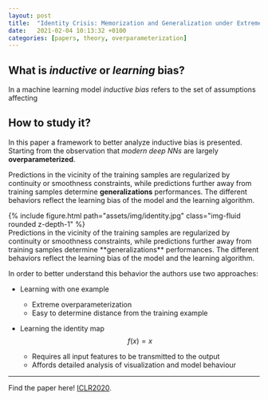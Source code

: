 ```yaml
---
layout: post
title:  "Identity Crisis: Memorization and Generalization under Extreme Overparameterization - ICRL2020"
date:   2021-02-04 10:13:32 +0100
categories: [papers, theory, overparameterization]
---
```



## What is _inductive_ or _learning_ bias?
In a machine learning model *inductive bias* refers to the set of assumptions affecting  
## How to study it?
In this paper a framework to better analyze inductive bias is presented.
Starting from the observation that *modern deep NNs* are largely **overparameterized**.

Predictions in the vicinity of the training samples are regularized by continuity or smoothness constraints, while predictions further away from training samples determine **generalizations** performances.
The different behaviors reflect the learning bias of the model and the learning algorithm.


<div class="row">
  <div class="col-4">{% include figure.html path="assets/img/identity.jpg" class="img-fluid rounded z-depth-1" %}</div>
  <div class="col">Predictions in the vicinity of the training samples are regularized by continuity or smoothness constraints, while predictions further away from training samples determine **generalizations** performances.
The different behaviors reflect the learning bias of the model and the learning algorithm.</div>

</div>


In order to better understand this behavior the authors use two approaches:
* Learning with one example
  - Extreme overparameterization
  - Easy to determine distance from the training example


* Learning the identity map $$f(x)=x$$
  - Requires all input features to be transmitted to the output
  - Affords detailed analysis of visualization and model behaviour


---
Find the paper here! [ICLR2020](https://iclr.cc/virtual_2020/poster_B1l6y0VFPr.html).
